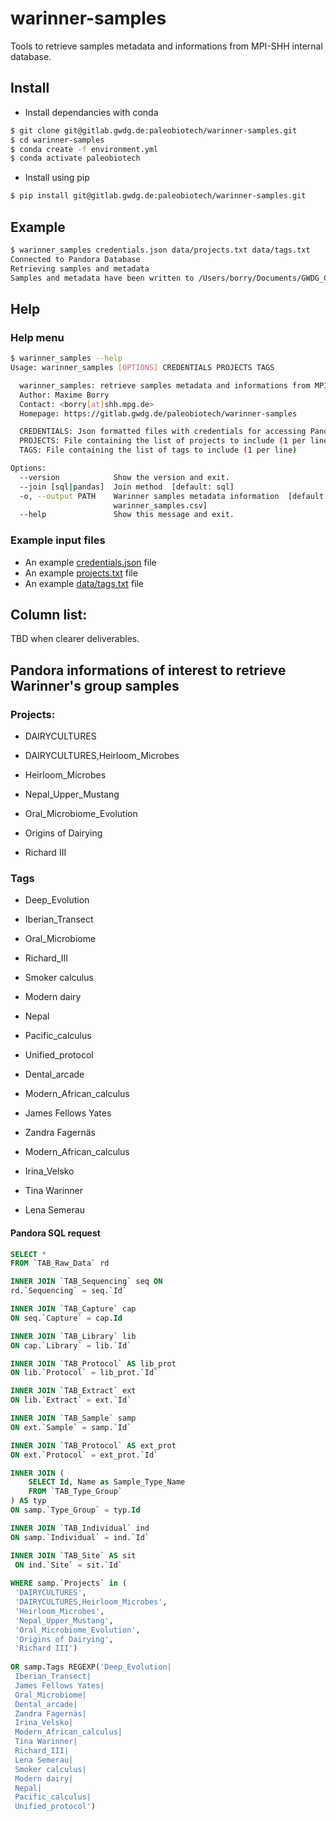 # warinner-samples

Tools to retrieve samples metadata and informations from MPI-SHH internal database.


## Install

- Install dependancies with conda

```bash
$ git clone git@gitlab.gwdg.de:paleobiotech/warinner-samples.git
$ cd warinner-samples
$ conda create -f environment.yml
$ conda activate paleobiotech
```

- Install using pip

```bash
$ pip install git@gitlab.gwdg.de:paleobiotech/warinner-samples.git
```

## Example

```bash
$ warinner_samples credentials.json data/projects.txt data/tags.txt
Connected to Pandora Database
Retrieving samples and metadata
Samples and metadata have been written to /Users/borry/Documents/GWDG_Gitlab/warinner-samples/warinner_samples.csv
```

## Help


### Help menu 
```bash
$ warinner_samples --help
Usage: warinner_samples [OPTIONS] CREDENTIALS PROJECTS TAGS

  warinner_samples: retrieve samples metadata and informations from MPI-SHH internal database
  Author: Maxime Borry
  Contact: <borry[at]shh.mpg.de>
  Homepage: https://gitlab.gwdg.de/paleobiotech/warinner-samples

  CREDENTIALS: Json formatted files with credentials for accessing Pandora
  PROJECTS: File containing the list of projects to include (1 per line)
  TAGS: File containing the list of tags to include (1 per line)

Options:
  --version            Show the version and exit.
  --join [sql|pandas]  Join method  [default: sql]
  -o, --output PATH    Warinner samples metadata information  [default:
                       warinner_samples.csv]
  --help               Show this message and exit.
```

### Example input files

- An example [credentials.json](example_credentials.json) file
- An example [projects.txt](data/projects.txt) file
- An example [data/tags.txt](data/tags.txt) file

## Column list:

TBD when clearer deliverables.


## Pandora informations of interest to retrieve Warinner's group samples

### Projects:

- DAIRYCULTURES

- DAIRYCULTURES,Heirloom_Microbes

- Heirloom_Microbes

- Nepal_Upper_Mustang

- Oral_Microbiome_Evolution

- Origins of Dairying

- Richard III

### Tags

- Deep_Evolution

- Iberian_Transect

- Oral_Microbiome

- Richard_III

- Smoker calculus

- Modern dairy

- Nepal

- Pacific_calculus

- Unified_protocol

- Dental_arcade

- Modern_African_calculus

- James Fellows Yates

- Zandra Fagernäs

- Modern_African_calculus

- Irina_Velsko

- Tina Warinner

- Lena Semerau

#### Pandora SQL request

```sql
SELECT *
FROM `TAB_Raw_Data` rd

INNER JOIN `TAB_Sequencing` seq ON
rd.`Sequencing` = seq.`Id`

INNER JOIN `TAB_Capture` cap
ON seq.`Capture` = cap.Id

INNER JOIN `TAB_Library` lib
ON cap.`Library` = lib.`Id`

INNER JOIN `TAB_Protocol` AS lib_prot
ON lib.`Protocol` = lib_prot.`Id`

INNER JOIN `TAB_Extract` ext
ON lib.`Extract` = ext.`Id`

INNER JOIN `TAB_Sample` samp
ON ext.`Sample` = samp.`Id`

INNER JOIN `TAB_Protocol` AS ext_prot
ON ext.`Protocol` = ext_prot.`Id`

INNER JOIN (
	SELECT Id, Name as Sample_Type_Name 
	FROM `TAB_Type_Group`
) AS typ 
ON samp.`Type_Group` = typ.Id

INNER JOIN `TAB_Individual` ind
ON samp.`Individual` = ind.`Id`

INNER JOIN `TAB_Site` AS sit
 ON ind.`Site` = sit.`Id`
 
WHERE samp.`Projects` in (
 'DAIRYCULTURES',
 'DAIRYCULTURES,Heirloom_Microbes',
 'Heirloom_Microbes',
 'Nepal_Upper_Mustang',
 'Oral_Microbiome_Evolution',
 'Origins of Dairying',
 'Richard III')
 
OR samp.Tags REGEXP('Deep_Evolution|
 Iberian_Transect|
 James Fellows Yates|
 Oral_Microbiome|
 Dental_arcade|
 Zandra Fagernäs|
 Irina_Velsko|
 Modern_African_calculus|
 Tina Warinner|
 Richard_III|
 Lena Semerau|
 Smoker calculus|
 Modern dairy|
 Nepal|
 Pacific_calculus|
 Unified_protocol')
 
```